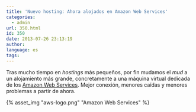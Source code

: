 ```yaml
---
title: 'Nuevo hosting: Ahora alojados en Amazon Web Services'
categories:
  - admin
url: 350.html
id: 350
date: 2013-07-26 23:13:19
author:
language: es
tags:
---
```


Tras mucho tiempo en _hostings_ más pequeños, por fin mudamos el _mud_ a un alojamiento más grande, concretamente a una máquina virtual dedicada de los [Amazon Web Services](http://aws.amazon.com/es/). Mejor conexión, menores caídas y menores problemas a partir de ahora.

{% asset_img "aws-logo.png" "Amazon Web Services" %}
